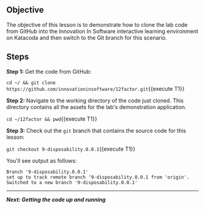 ## Objective
The objective of this lesson is to demonstrate how to clone the lab code from GitHub into the Innovation In Software interactive learning environment on Katacoda and then switch to the Git branch for this scenario.

## Steps

**Step 1:** Get the code from GitHub:

`cd ~/ && git clone https://github.com/innovationinsoftware/12factor.git`{{execute T1}}

**Step 2:** Navigate to the working directory of the code just cloned. This directory contains all the assets for the lab's demonstration application.

`cd ~/12factor && pwd`{{execute T1}}

**Step 3:** Check out the `git` branch that contains the source code for this lesson:

`git checkout 9-disposability.0.0.1`{{execute T1}}

You'll see output as follows:

```
Branch '9-disposability.0.0.1'
set up to track remote branch '9-disposability.0.0.1 from 'origin'.
Switched to a new branch '9-disposability.0.0.1'

```

---

***Next: Getting the code up and running***